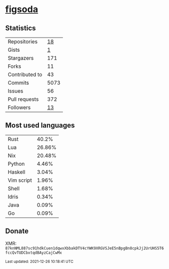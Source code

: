 # [figsoda](https://github.com/figsoda)

## Statistics

<table>
  <tr>
    <td>Repositories</td>
    <td><a href="https://github.com/figsoda?tab=repositories">
      18
    </a></td>
  </tr>
  <tr>
    <td>Gists</td>
    <td><a href="https://gist.github.com/figsoda">
      1
    </a></td>
  </tr>
  <tr>
    <td>Stargazers</td>
    <td>171</td>
  </tr>
  <tr>
    <td>Forks</td>
    <td>11</td>
  </tr>
  <tr>
    <td>Contributed to</td>
    <td>43</td>
  </tr>
  <tr>
    <td>Commits</td>
    <td>5073</td>
  </tr>
  <tr>
    <td>Issues</td>
    <td>56</td>
  </tr>
  <tr>
    <td>Pull requests</td>
    <td>372</td>
  </tr>
  <tr>
    <td>Followers</td>
    <td><a href="https://github.com/figsoda?tab=followers">
      13
    </a></td>
  </tr>
</table>

## Most used languages

<table> <tr><td>Rust</td><td>40.2%</td></tr><tr><td>Lua</td><td>26.86%</td></tr><tr><td>Nix</td><td>20.48%</td></tr><tr><td>Python</td><td>4.46%</td></tr><tr><td>Haskell</td><td>3.04%</td></tr><tr><td>Vim script</td><td>1.96%</td></tr><tr><td>Shell</td><td>1.68%</td></tr><tr><td>Idris</td><td>0.34%</td></tr><tr><td>Java</td><td>0.09%</td></tr><tr><td>Go</td><td>0.09%</td></tr></table>

## Donate

XMR: `87knNML887sc91hdkCuen1dqwxXbbakDTV4cYWK9XRGVSJeE5nBpgBn8cpkJj2UrUHS5T6fccQvTUDCbxtqdBAyzCajCwMx`

<sub>Last updated: 2021-12-26 10:18:41 UTC</sub>

